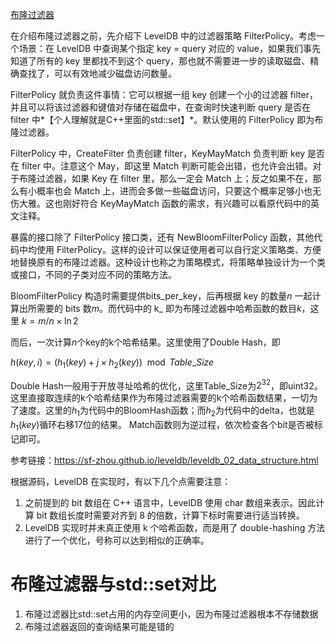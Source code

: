[布隆过滤器](https://cloud.tencent.com/developer/article/1882907)

在介绍布隆过滤器之前，先介绍下 LevelDB 中的过滤器策略 FilterPolicy。考虑一个场景：在 LevelDB 中查询某个指定 key = query 对应的 value，如果我们事先知道了所有的 key 里都找不到这个 query，那也就不需要进一步的读取磁盘、精确查找了，可以有效地减少磁盘访问数量。

FilterPolicy 就负责这件事情：它可以根据一组 key 创建一个小的过滤器 filter，并且可以将该过滤器和键值对存储在磁盘中，在查询时快速判断 query 是否在 filter 中*【个人理解就是C++里面的std::set】*。默认使用的 FilterPolicy 即为布隆过滤器。

FilterPolicy 中，CreateFilter 负责创建 filter，KeyMayMatch 负责判断 key 是否在 filter 中。注意这个 May，即这里 Match 判断可能会出错，也允许会出错。对于布隆过滤器，如果 Key 在 filter 里，那么一定会 Match 上；反之如果不在，那么有小概率也会 Match 上，进而会多做一些磁盘访问，只要这个概率足够小也无伤大雅。这也刚好符合 KeyMayMatch 函数的需求，有兴趣可以看原代码中的英文注释。

暴露的接口除了 FilterPolicy 接口类，还有 NewBloomFilterPolicy 函数，其他代码中均使用 FilterPolicy。这样的设计可以保证使用者可以自行定义策略类、方便地替换原有的布隆过滤器。这种设计也称之为策略模式，将策略单独设计为一个类或接口，不同的子类对应不同的策略方法。


BloomFilterPolicy 构造时需要提供bits_per_key，后再根据 key 的数量$n$ 一起计算出所需要的 bits 数$m$。而代码中的 k_ 即为布隆过滤器中哈希函数的数目$k$，这里 $k=m/n\times \ln2$

而后，一次计算$n$个key的k个哈希结果。这里使用了Double Hash，即

$h(key,i)=(h_1(key)+j\times h_2(key)) \mod Table\_Size$ 

Double Hash一般用于开放寻址哈希的优化，这里Table_Size为$2^{32}$，即uint32。
这里直接取连续的k个哈希结果作为布隆过滤器需要的k个哈希函数结果，一切为了速度。这里的$h_1$为代码中的BloomHash函数；而$h_2$为代码中的delta，也就是$h_1(key)$循环右移17位的结果。
Match函数则为逆过程，依次检查各个bit是否被标记即可。

参考链接：https://sf-zhou.github.io/leveldb/leveldb_02_data_structure.html

根据源码，LevelDB 在实现时，有以下几个点需要注意：
1. 之前提到的 bit 数组在 C++ 语言中，LevelDB 使用 char 数组来表示。因此计算 bit 数组长度时需要对齐到 8 的倍数，计算下标时需要进行适当转换。
2. LevelDB 实现时并未真正使用 k 个哈希函数，而是用了 double-hashing 方法进行了一个优化，号称可以达到相似的正确率。

# 布隆过滤器与std::set对比
1. 布隆过滤器比std::set占用的内存空间更小，因为布隆过滤器根本不存储数据
2. 布隆过滤器返回的查询结果可能是错的
